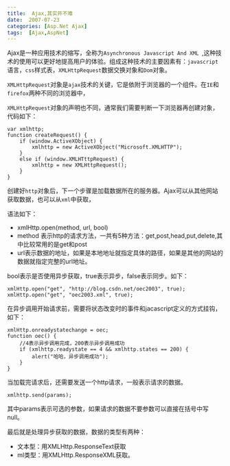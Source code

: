 ```yaml
---
title:  Ajax,其实并不难
date:  2007-07-23
categories: [Asp.Net Ajax]
tags:  [Ajax,AspNet]
---
```


Ajax是一种应用技术的缩写，全称为`Asynchronous Javascript And XML `,这种技术的使用可以更好地提高用户的体验。组成这种技术的主要因素有：`javascript`语言，`css`样式表，`XMLHttpRequest`数据交换对象和`Dom`对象。
<!--more-->
`XMLHttpRequest`对象是`ajax`技术的关键，它是依附于浏览器的一个组件。在`IE`和`firefox`两种不同的浏览器中，

`XMLHttpRequest`对象的声明也不同，通常我们需要判断一下浏览器再创建对象，代码如下：

```
var xmlhttp;
function createRequest() {
    if (window.ActiveXObject) {
        xmlhttp = new ActiveXObject("Microsoft.XMLHTTP");
    }
    else if (window.XMLHTttpRequest) {
        xmlhttp = new XMLHttpRequest();
    }
}
```

创建好`http`对象后，下一个步骤是加载数据所在的服务器。Ajax可以从其他网站获取数据，也可以从`xml`中获取，

语法如下：

*   xmlHttp.open(method, url, bool)
*   method 表示http的请求方法，一共有5种方法：get,post,head,put,delete,其中比较常用的是get和post
*   url表示数据的地址，如果是本地地址就指定具体的路径，如果是其他的网站的数据就指定完整的url地址。

bool表示是否使用异步获取，true表示异步，false表示同步。如下：

```
xmlHttp.open("get", "http://blog.csdn.net/oec2003", true);
xmlHttp.open("get", "oec2003.xml", true);
```

在异步调用开始请求前，需要将状态改变时的事件和jacascript定义的方式挂钩，如下：

```
xmlHttp.onreadystatechange = oec;
function oec() {
    //4表示异步调用完成，200表示异步调用成功
    if (xmlhttp.readystate == 4 && xmlhttp.states == 200) {
        alert("哈哈，异步调用成功");
    }
}
```

当加载完请求后，还需要发送一个http请求，一般表示请求的数据。

```
xmlhttp.send(params);
```

其中params表示可选的参数，如果请求的数据不要参数可以直接在括号中写null。

最后就是处理异步获取的数据，数据的类型有两种：

*   文本型：用XMLHttp.ResponseText获取
*   ml类型：用XMLHttp.ResponseXML获取。


